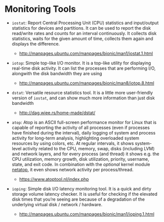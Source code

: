 # Monitoring Tools

- `iostat`: Report Central Processing Unit (CPU) statistics and input/output statistics for devices and partitions. It can be used to report the disk read/write rates and counts for an interval continuously. It collects disk statistics, waits for the given amount of time, collects them again and displays the difference.

  - http://manpages.ubuntu.com/manpages/bionic/man1/iostat.1.html

- `iotop`: Simple top-like I/O monitor. It is a top-like utility for displaying real-time disk activity. It can list the processes that are performing I/O, alongwith the disk bandwidth they are using

  - http://manpages.ubuntu.com/manpages/bionic/man8/iotop.8.html

- `dstat`: Versatile resource statistics tool. It is a little more user-friendly version of `iostat`, and can show much more information than just disk bandwidth

  - http://dag.wiee.rs/home-made/dstat/

- `atop`: Atop is an ASCII full-screen performance monitor for Linux that is capable of reporting the activity of all processes (even if processes have finished during the interval), daily logging of system and process activity for long-term analysis, highlighting overloaded system resources by using colors, etc. At regular intervals, it shows system-level activity related to the CPU, memory, swap, disks (including LVM) and network layers, and for every process (and thread) it shows e.g. the CPU utilization, memory growth, disk utilization, priority, username, state, and exit code.
  In combination with the *optional* kernel module [netatop](https://www.atoptool.nl/netatop.php), it even shows network activity per process/thread.

  - https://www.atoptool.nl/index.php

- `ioping`: Simple disk I/O latency monitoring tool. It is a quick and dirty storage volume latency checker. It is useful for checking if the elevated disk times that you’re seeing are because of a degradation of the underlying virtual disk / network / hardware.

  - http://manpages.ubuntu.com/manpages/bionic/man1/ioping.1.html


